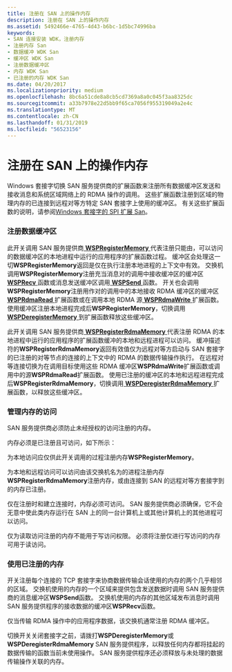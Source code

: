 ```yaml
---
title: 注册在 SAN 上的操作内存
description: 注册在 SAN 上的操作内存
ms.assetid: 5492466e-4765-4d43-b6bc-1d5bc74996ba
keywords:
- SAN 连接安装 WDK，注册内存
- 注册内存 San
- 数据缓冲 WDK San
- 缓冲区 WDK San
- 注册数据缓冲区
- 内存 WDK San
- 已注册的内存 WDK San
ms.date: 04/20/2017
ms.localizationpriority: medium
ms.openlocfilehash: 8bc6a51cde8a8cb5cd7369a8a0c045f3aa8325dc
ms.sourcegitcommit: a33b7978e22d5bb9f65ca7056f955319049a2e4c
ms.translationtype: MT
ms.contentlocale: zh-CN
ms.lasthandoff: 01/31/2019
ms.locfileid: "56523156"
---
```

# <a name="registering-memory-for-operations-on-a-san"></a>注册在 SAN 上的操作内存





Windows 套接字切换 SAN 服务提供商的扩展函数来注册所有数据缓冲区发送和接收消息和系统区域网络上的 RDMA 操作的调用。 这些扩展函数注册到区域的物理内存的已连接到远程对等方特定 SAN 套接字上使用的缓冲区。 有关这些扩展函数的说明，请参阅[Windows 套接字的 SPI 扩展 San](windows-sockets-spi-extensions-for-sans.md)。

### <a name="registering-data-buffers"></a>注册数据缓冲区

此开关调用 SAN 服务提供商[ **WSPRegisterMemory** ](https://msdn.microsoft.com/library/windows/hardware/ff566311)代表注册只能由，可以访问的数据缓冲区的本地进程中运行的应用程序的扩展函数过程。 缓冲区会处理这一切**WSPRegisterMemory**返回是仅在执行注册本地进程的上下文中有效。 交换机调用**WSPRegisterMemory**注册充当消息对的调用中接收缓冲区的缓冲区[ **WSPRecv** ](https://msdn.microsoft.com/library/windows/hardware/ff566309)函数或消息发送缓冲区调用[ **WSPSend** ](https://msdn.microsoft.com/library/windows/hardware/ff566316)函数。 开关也会调用**WSPRegisterMemory**注册用作对的调用中的本地接收 RDMA 缓冲区的缓冲区[ **WSPRdmaRead** ](https://msdn.microsoft.com/library/windows/hardware/ff566304)扩展函数或在调用本地 RDMA 源[ **WSPRdmaWrite** ](https://msdn.microsoft.com/library/windows/hardware/ff566306)扩展函数。 使用缓冲区注册本地进程完成后**WSPRegisterMemory**，切换调用[ **WSPDeregisterMemory** ](https://msdn.microsoft.com/library/windows/hardware/ff566279)到扩展函数释放这些缓冲区。

此开关调用 SAN 服务提供商[ **WSPRegisterRdmaMemory** ](https://msdn.microsoft.com/library/windows/hardware/ff566313)代表注册 RDMA 的本地进程中运行的应用程序的扩展函数缓冲的本地和远程进程可以访问。 缓冲描述符的**WSPRegisterRdmaMemory**返回有效值仅为远程对等方启动与 SAN 套接字的已注册的对等节点的连接的上下文中的 RDMA 的数据传输操作执行。 在远程对等连接切换为在调用目标使用这些 RDMA 缓冲区**WSPRdmaWrite**扩展函数或调用中的源**WSPRdmaRead**扩展函数。 使用已注册的缓冲区的本地和远程进程完成后**WSPRegisterRdmaMemory**，切换调用[ **WSPDeregisterRdmaMemory** ](https://msdn.microsoft.com/library/windows/hardware/ff566281)扩展函数，以释放这些缓冲区。

### <a name="managing-memory-access"></a>管理内存的访问

SAN 服务提供商必须防止未经授权的访问注册的内存。

内存必须是已注册且可访问，如下所示：

为本地访问应仅供此开关调用的过程注册内存**WSPRegisterMemory**。

为本地和远程访问可以访问由该交换机名为的进程注册内存**WSPRegisterRdmaMemory**注册内存，或由连接到 SAN 的远程对等方套接字到的内存已注册。

仅在注册时和建立连接时，内存必须可访问。 SAN 服务提供商必须确保，它不会无意中使此类内存运行在 SAN 上的同一台计算机上或其他计算机上的其他进程可以访问。

仅为读取访问注册的内存不能用于写访问权限。 必须将注册仅进行写访问的内存可用于读访问。

### <a name="using-registered-memory"></a>使用已注册的内存

开关注册每个连接的 TCP 套接字来协商数据传输会话使用的内存的两个几乎相邻的区域。 交换机使用的内存的一个区域来提供包含发送数据时调用 SAN 服务提供商的消息缓冲区**WSPSend**函数。 交换机使用的内存的其他区域发布消息时调用 SAN 服务提供程序的接收数据的缓冲区**WSPRecv**函数。

仅当传输 RDMA 操作中的应用程序数据，该交换机通常注册 RDMA 缓冲区。

切换开关关闭套接字之前，请拨打**WSPDeregisterMemory**或**WSPDeregisterRdmaMemory** SAN 服务提供程序，以释放任何内存都将挂起的数据传输的函数当前未使用操作。 SAN 服务提供程序还必须释放与未处理的数据传输操作关联的内存。

 

 






